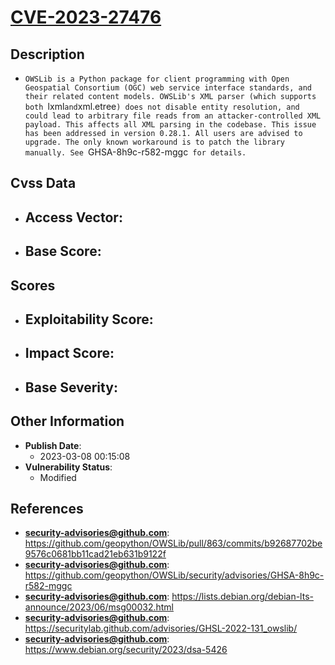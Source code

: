 
# [CVE-2023-27476](https://github.com/geopython/OWSLib/pull/863/commits/b92687702be9576c0681bb11cad21eb631b9122f)

## Description

- `OWSLib is a Python package for client programming with Open Geospatial Consortium (OGC) web service interface standards, and their related content models. OWSLib's XML parser (which supports both `lxml` and `xml.etree`) does not disable entity resolution, and could lead to arbitrary file reads from an attacker-controlled XML payload. This affects all XML parsing in the codebase. This issue has been addressed in version 0.28.1. All users are advised to upgrade. The only known workaround is to patch the library manually. See `GHSA-8h9c-r582-mggc` for details.`

## Cvss Data

- **Access Vector**:
  - 
- **Base Score**:
  - 

## Scores

- **Exploitability Score**:
  - 
- **Impact Score**:
  - 
- **Base Severity**:
  - 

## Other Information

- **Publish Date**:
  - 2023-03-08 00:15:08
- **Vulnerability Status**:
  - Modified

## References

- **security-advisories@github.com**: https://github.com/geopython/OWSLib/pull/863/commits/b92687702be9576c0681bb11cad21eb631b9122f
- **security-advisories@github.com**: https://github.com/geopython/OWSLib/security/advisories/GHSA-8h9c-r582-mggc
- **security-advisories@github.com**: https://lists.debian.org/debian-lts-announce/2023/06/msg00032.html
- **security-advisories@github.com**: https://securitylab.github.com/advisories/GHSL-2022-131_owslib/
- **security-advisories@github.com**: https://www.debian.org/security/2023/dsa-5426
